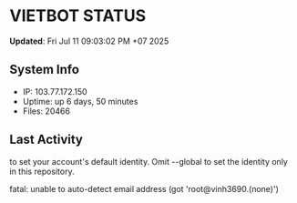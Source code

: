 # VIETBOT STATUS
**Updated**: Fri Jul 11 09:03:02 PM +07 2025

## System Info
- IP: 103.77.172.150
- Uptime: up 6 days, 50 minutes
- Files: 20466

## Last Activity

to set your account's default identity.
Omit --global to set the identity only in this repository.

fatal: unable to auto-detect email address (got 'root@vinh3690.(none)')
